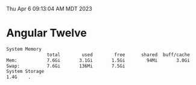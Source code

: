 Thu Apr  6 09:13:04 AM MDT 2023

# Angular Twelve

```bash
System Memory
               total        used        free      shared  buff/cache   available
Mem:           7.6Gi       3.1Gi       1.5Gi        94Mi       3.0Gi       4.1Gi
Swap:          7.6Gi       136Mi       7.5Gi
System Storage
1.4G	.
```
```bash
